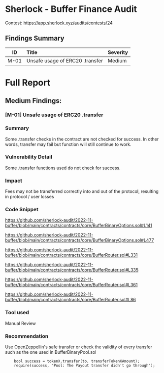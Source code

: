 # Sherlock - Buffer Finance Audit

Contest: https://app.sherlock.xyz/audits/contests/24

## Findings Summary

|  ID  | Title                           | Severity |
| :--: | :------------------------------ | :------- |
| M-01 | Unsafe usage of ERC20 .transfer | Medium   |

# Full Report

## Medium Findings:

### [M-01] Unsafe usage of ERC20 .transfer

### Summary

Some .transfer checks in the contract are not checked for success. In other words, transfer may fail but function will still continue to work.

### Vulnerability Detail

Some .transfer functions used do not check for success.

### Impact

Fees may not be transferred correctly into and out of the protocol, resulting in protocol / user losses

### Code Snippet

https://github.com/sherlock-audit/2022-11-buffer/blob/main/contracts/contracts/core/BufferBinaryOptions.sol#L141

https://github.com/sherlock-audit/2022-11-buffer/blob/main/contracts/contracts/core/BufferBinaryOptions.sol#L477

https://github.com/sherlock-audit/2022-11-buffer/blob/main/contracts/contracts/core/BufferRouter.sol#L331

https://github.com/sherlock-audit/2022-11-buffer/blob/main/contracts/contracts/core/BufferRouter.sol#L335

https://github.com/sherlock-audit/2022-11-buffer/blob/main/contracts/contracts/core/BufferRouter.sol#L361

https://github.com/sherlock-audit/2022-11-buffer/blob/main/contracts/contracts/core/BufferRouter.sol#L86

### Tool used

Manual Review

### Recommendation

Use OpenZeppellin's safe transfer or check the validity of every transfer such as the one used in BufferBinaryPool.sol

```solidity
    bool success = tokenX.transfer(to, transferTokenXAmount);
    require(success, "Pool: The Payout transfer didn't go through");
```
